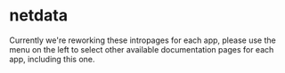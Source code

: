 # netdata

Currently we're reworking these intropages for each app, please use the menu on the left to select other available documentation pages for each app, including this one.
